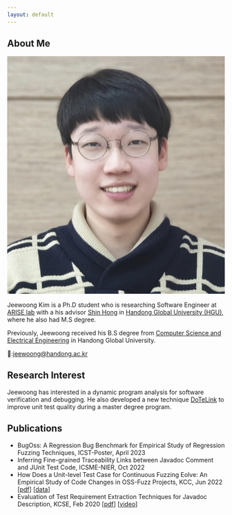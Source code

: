 ```yaml
---
layout: default
---
```


## About Me

<img class="profile-picture" src="jwkim-rev.jpg">

Jeewoong Kim is a Ph.D student who is researching Software Engineer at [ARISE lab](https://arise.handong.edu) with a his advisor [Shin Hong](https://hongshin.github.io) in [Handong Global University (HGU)](https://handong.edu), where he also had M.S degree.

Previously, Jeewoong received his B.S degree from [Computer Science and Electrical Engineering](https://csee.handong.edu) in Handong Global University.

📧:[jeewoong@handong.ac.kr](mailto:jeewoong@handong.ac.kr) 


## Research Interest

Jeewoong has interested in a dynamic program analysis for software verification and debugging. He also developed a new technique [DoTeLink](https://github.com/arise-handong/dotelink) to improve unit test quality during a master degree program.


## Publications

- BugOss: A Regression Bug Benchmark for Empirical Study of Regression Fuzzing Techniques, ICST-Poster, April 2023 
- Inferring Fine-grained Traceability Links between Javadoc Comment and JUnit Test Code, ICSME-NIER, Oct 2022 
- How Does a Unit-level Test Case for Continuous Fuzzing Eolve: An Empirical Study of Code Changes in OSS-Fuzz Projects, KCC, Jun 2022 \[[pdf](/pubs/kcc22_oss-fuzz-change.pdf)\] \[[data](https://github.com/ARISE-Handong/oss-fuzz-study)\]
- Evaluation of Test Requirement Extraction Techniques for Javadoc Description, KCSE, Feb 2020 \[[pdf](/pubs/kcse20-javadoc.pdf)\] \[[video](https://www.youtube.com/watch?v=gjiPzHg5Ohw)\]
